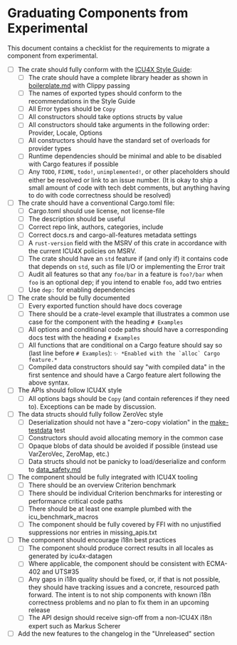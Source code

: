 Graduating Components from Experimental
=======================================

This document contains a checklist for the requirements to migrate a component from experimental.

- [ ] The crate should fully conform with the [ICU4X Style Guide](https://github.com/unicode-org/icu4x/blob/main/documents/process/style_guide.md):
  - [ ] The crate should have a complete library header as shown in [boilerplate.md](https://github.com/unicode-org/icu4x/blob/main/documents/process/boilerplate.md) with Clippy passing
  - [ ] The names of exported types should conform to the recommendations in the Style Guide
  - [ ] All Error types should be `Copy`
  - [ ] All constructors should take options structs by value
  - [ ] All constructors should take arguments in the following order: Provider, Locale, Options
  - [ ] All constructors should have the standard set of overloads for provider types
  - [ ] Runtime dependencies should be minimal and able to be disabled with Cargo features if possible
  - [ ] Any `TODO`, `FIXME`, `todo!`, `unimplemented!`, or other placeholders should either be resolved or link to an issue number. (It is okay to ship a small amount of code with tech debt comments, but anything having to do with code correctness should be resolved)
- [ ] The crate should have a conventional Cargo.toml file:
  - [ ] Cargo.toml should use license, not license-file
  - [ ] The description should be useful
  - [ ] Correct repo link, authors, categories, include
  - [ ] Correct docs.rs and cargo-all-features metadata settings
  - [ ] A `rust-version` field with the MSRV of this crate in accordance with the current ICU4X policies on MSRV.
  - [ ] The crate should have an `std` feature if (and only if) it contains code that depends on `std`, such as file I/O or implementing the Error trait
  - [ ] Audit all features so that any `foo/bar` in a feature is `foo?/bar` when `foo` is an optional dep; if you intend to enable `foo`, add two entries
  - [ ] Use `dep:` for enabling dependencies
- [ ] The crate should be fully documented
  - [ ] Every exported function should have docs coverage
  - [ ] There should be a crate-level example that illustrates a common use case for the component with the heading `# Examples`
  - [ ] All options and conditional code paths should have a corresponding docs test with the heading `# Examples`
  - [ ] All functions that are conditional on a Cargo feature should say so (last line before `# Examples`): ```✨ *Enabled with the `alloc` Cargo feature.*```
  - [ ] Compiled data constructors should say "with compiled data" in the first sentence and should have a Cargo feature alert following the above syntax.
- [ ] The APIs should follow ICU4X style
  - [ ] All options bags should be `Copy` (and contain references if they need to). Exceptions can be made by discussion.
- [ ] The data structs should fully follow ZeroVec style
  - [ ] Deserialization should not have a "zero-copy violation" in the [make-testdata](https://github.com/unicode-org/icu4x/blob/main/provider/datagen/tests/make-testdata.rs) test
  - [ ] Constructors should avoid allocating memory in the common case
  - [ ] Opaque blobs of data should be avoided if possible (instead use VarZeroVec, ZeroMap, etc.)
  - [ ] Data structs should not be panicky to load/deserialize and conform to [data_safety.md](https://github.com/unicode-org/icu4x/blob/main/documents/design/data_safety.md)
- [ ] The component should be fully integrated with ICU4X tooling
  - [ ] There should be an overview Criterion benchmark
  - [ ] There should be individual Criterion benchmarks for interesting or performance critical code paths
  - [ ] There should be at least one example plumbed with the icu_benchmark_macros
  - [ ] The component should be fully covered by FFI with no unjustified suppressions nor entries in missing_apis.txt
- [ ] The component should encourage i18n best practices
  - [ ] The component should produce correct results in all locales as generated by icu4x-datagen
  - [ ] Where applicable, the component should be consistent with ECMA-402 and UTS#35
  - [ ] Any gaps in i18n quality should be fixed, or, if that is not possible, they should have tracking issues and a concrete, resourced path forward. The intent is to not ship components with known i18n correctness problems and no plan to fix them in an upcoming release
  - [ ] The API design should receive sign-off from a non-ICU4X i18n expert such as Markus Scherer
- [ ] Add the new features to the changelog in the "Unreleased" section
